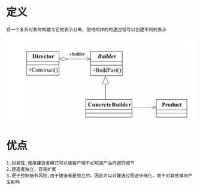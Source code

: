 # 定义
    将一个复杂对象的构建与它的表示分离，使得同样的构建过程可以创建不同的表示
![](/assets/唯秘截图_20190320091236.png)
# 优点
    1.封装性,使用建造者模式可以使客户端不必知道产品内部的细节
    2.建造者独立，容易扩展
    3.便于控制细节风险,由于建造者是独立的，因此可以对建造过程逐步细化，而不对其他模块产生影响